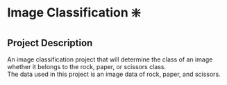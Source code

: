 # Image Classification ❇️
## Project Description
An image classification project that will determine the class of an image whether it belongs to the rock, paper, or scissors class.
<br> The data used in this project is an image data of rock, paper, and scissors.
